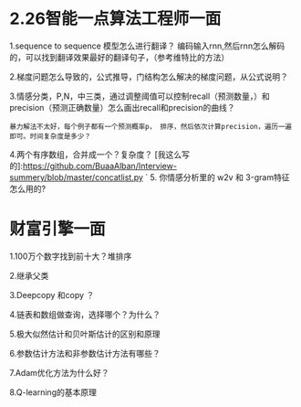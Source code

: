 # 2.26智能一点算法工程师一面
 1.sequence to sequence 模型怎么进行翻译？
    编码输入rnn,然后rnn怎么解码的，可以找到翻译效果最好的翻译句子，（参考维特比的方法）
    
 2.梯度问题怎么导致的，公式推导，门结构怎么解决的梯度问题，从公式说明？
  
 3.情感分类，P,N，中三类，通过调整阈值可以控制recall（预测数量，）和 precision（预测正确数量）怎么画出recall和precision的曲线？
  
    暴力解法不太好，每个例子都有一个预测概率p， 排序，然后依次计算precision，遍历一遍即可。时间复杂度是多少？
    
 4.两个有序数组，合并成一个？复杂度？
    [我这么写的]:https://github.com/BuaaAlban/Interview-summery/blob/master/concatlist.py
         `
 5. 你情感分析里的 w2v 和 3-gram特征怎么用的?
    
# 财富引擎一面

1.100万个数字找到前十大？堆排序

2.继承父类

3.Deepcopy 和copy ？

4.链表和数组做查询，选择哪个？为什么？

5.极大似然估计和贝叶斯估计的区别和原理

6.参数估计方法和非参数估计方法有哪些？

7.Adam优化方法为什么好？

8.Q-learning的基本原理
  
    
